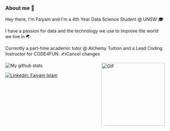 ### About me :milky_way:

Hey there, I'm Faiyam and I'm a 4th Year Data Science Student @ UNSW 🎓 

I have a passion for data and the technology we use to improve the world we live in :earth_asia:

Currently a part-time academic tutor @ Alchemy Tuition and a Lead Coding Instructor for CODE4FUN. :writing_hand:Cancel changes

<img align="right" alt="GIF" height="200px" src="https://media.giphy.com/media/qgQUggAC3Pfv687qPC/giphy.gif" />
<img align="center" src="https://github-readme-streak-stats.herokuapp.com?user=iamfaiyam&hide_border=false&date_format=M%20j%5B%2C%20Y%5D" alt="My github stats" />

[![Linkedin: Faiyam Islam](https://img.shields.io/badge/-Faiyam_Islam-blue?style=flat-square&logo=Linkedin&logoColor=white&link=https://www.linkedin.com/in/faiyamislam/)](https://www.linkedin.com/in/faiyamislam/)

